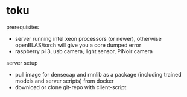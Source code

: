 # toku

prerequisites
- server running intel xeon processors (or newer), otherwise openBLAS/torch will give you a core dumped error
- raspberry pi 3, usb camera, light sensor, PiNoir camera

server setup
- pull image for densecap and rnnlib as a package (including trained models and server scripts) from docker
- download or clone git-repo with client-script
